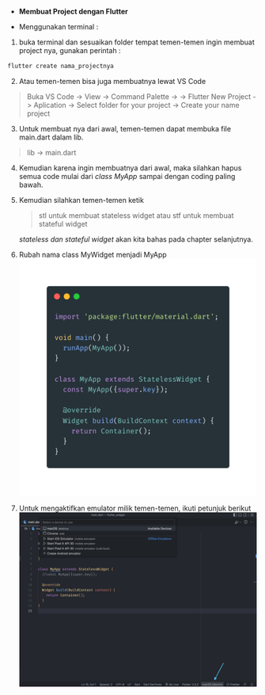 - **Membuat Project dengan Flutter**

* Menggunakan terminal :

1. buka terminal dan sesuaikan folder tempat temen-temen ingin membuat project nya, gunakan perintah :

```zsh
flutter create nama_projectnya
```

2. Atau temen-temen bisa juga membuatnya lewat VS Code

> Buka VS Code -> View -> Command Palette -> -> Flutter New Project -> Aplication -> Select folder for your project -> Create your name project

3. Untuk membuat nya dari awal, temen-temen dapat membuka file main.dart dalam lib.

> lib -> main.dart

4. Kemudian karena ingin membuatnya dari awal, maka silahkan hapus semua code mulai dari _class MyApp_ sampai dengan coding paling bawah.

5. Kemudian silahkan temen-temen ketik

   > stl untuk membuat stateless widget
   > atau
   > stf untuk membuat stateful widget

   _stateless dan stateful widget_ akan kita bahas pada chapter selanjutnya.

6. Rubah nama class MyWidget menjadi MyApp
   ![Stateless](images/state.png)

7. Untuk mengaktifkan emulator milik temen-temen, ikuti petunjuk berikut
   ![Emulator](images/emulator.png)
